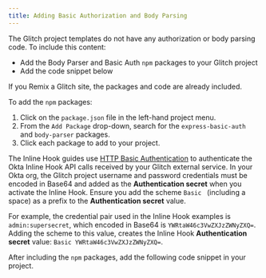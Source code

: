 ```yaml
---
title: Adding Basic Authorization and Body Parsing
---
```


The Glitch project templates do not have any authorization or body parsing code. To include this content:

* Add the Body Parser and Basic Auth `npm` packages to your Glitch project
* Add the code snippet below

If you Remix a Glitch site, the packages and code are already included.

To add the `npm` packages:

1. Click on the `package.json` file in the left-hand project menu.
2. From the `Add Package` drop-down, search for the `express-basic-auth` and `body-parser` packages.
3. Click each package to add to your project.

The Inline Hook guides use [HTTP Basic Authentication](/books/api-security/authn/api-authentication-options/#http-basic-authentication) to authenticate the Okta Inline Hook API calls received by your Glitch external service. In your Okta org, the Glitch project username and password credentials must be encoded in Base64 and added as the **Authentication secret** when you activate the Inline Hook. Ensure you add the scheme `Basic ` (including a space) as a prefix to the **Authentication secret** value.

For example, the credential pair used in the Inline Hook examples is `admin:supersecret`, which encoded in Base64 is `YWRtaW46c3VwZXJzZWNyZXQ=`. Adding the scheme to this value, creates the Inline Hook **Authentication secret** value: `Basic YWRtaW46c3VwZXJzZWNyZXQ=`.

After including the `npm` packages, add the following code snippet in your project.

<StackSelector snippet="auth"/>

<NextSectionLink/>
